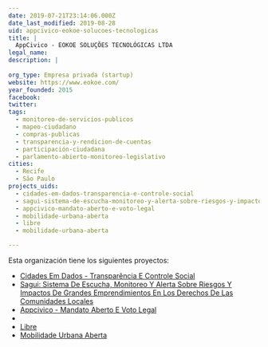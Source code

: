 ```yaml
---
date: 2019-07-21T23:14:06.000Z
date_last_modified: 2019-08-28
uid: appcivico-eokoe-solucoes-tecnologicas
title: |
  AppCivico - EOKOE SOLUÇÕES TECNOLÓGICAS LTDA
legal_name: 
description: |
  
org_type: Empresa privada (startup)
website: https://www.eokoe.com/
year_founded: 2015
facebook: 
twitter: 
tags:
  - monitoreo-de-servicios-publicos
  - mapeo-ciudadano
  - compras-publicas
  - transparencia-y-rendicion-de-cuentas
  - participación-ciudadana
  - parlamento-abierto-monitoreo-legislativo
cities: 
  - Recife
  - São Paulo
projects_uids:
  - cidades-em-dados-transparencia-e-controle-social
  - sagui-sistema-de-escucha-monitoreo-y-alerta-sobre-riesgos-y-impactos-de-grandes-emprendimientos-en-los-derechos-de-las-comunidades-locales
  - appcivico-mandato-aberto-e-voto-legal
  - mobilidade-urbana-aberta
  - libre
  - mobilidade-urbana-aberta

---
```


Esta organización tiene los siguientes proyectos:

- [Cidades Em Dados - Transparência E Controle Social](/proyectos/cidades-em-dados-transparencia-e-controle-social)
- [Sagui: Sistema De Escucha, Monitoreo Y Alerta Sobre Riesgos Y Impactos De Grandes Emprendimientos En Los Derechos De Las Comunidades Locales](/proyectos/sagui-sistema-de-escucha-monitoreo-y-alerta-sobre-riesgos-y-impactos-de-grandes-emprendimientos-en-los-derechos-de-las-comunidades-locales)
- [Appcivico - Mandato Aberto E Voto Legal](/proyectos/appcivico-mandato-aberto-e-voto-legal)
- [](/proyectos/mobilidade-urbana-aberta)
- [Libre](/proyectos/libre)
- [Mobilidade Urbana Aberta](/proyectos/mobilidade-urbana-aberta)
